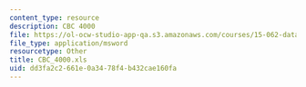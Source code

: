 ```yaml
---
content_type: resource
description: CBC 4000
file: https://ol-ocw-studio-app-qa.s3.amazonaws.com/courses/15-062-data-mining-spring-2003/dd3fa2c2661e0a3478f4b432cae160fa_CBC_4000.xls
file_type: application/msword
resourcetype: Other
title: CBC_4000.xls
uid: dd3fa2c2-661e-0a34-78f4-b432cae160fa
---
```


